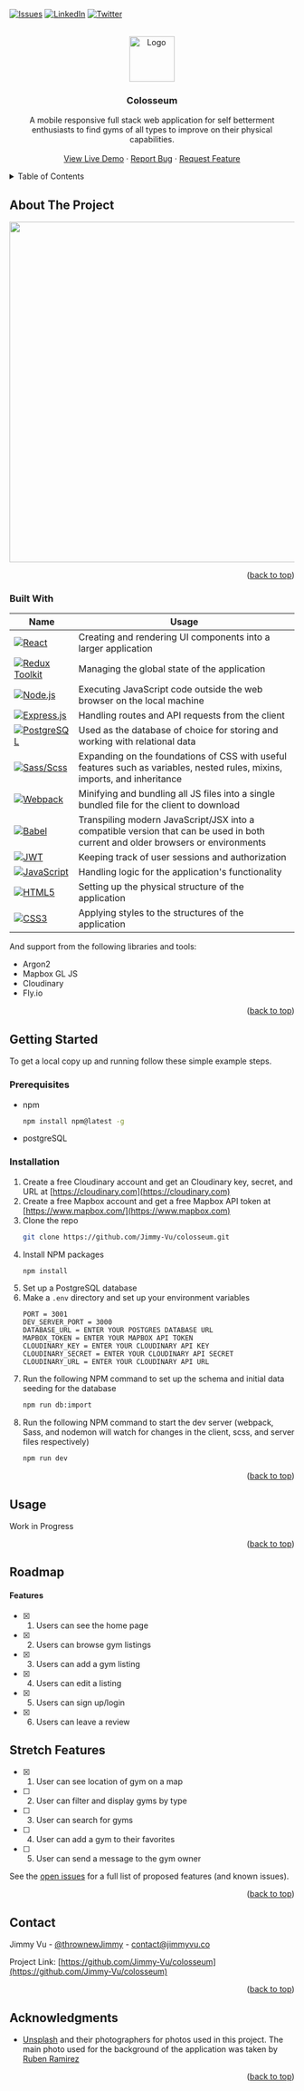 <!-- Improved compatibility of back to top link: See: https://github.com/othneildrew/Best-README-Template/pull/73 -->
<a name="readme-top"></a>
<!--
*** Thanks for checking out the Best-README-Template. If you have a suggestion
*** that would make this better, please fork the repo and create a pull request
*** or simply open an issue with the tag "enhancement".
*** Don't forget to give the project a star!
*** Thanks again! Now go create something AMAZING! :D
-->



<!-- PROJECT SHIELDS -->
<!--
*** I'm using markdown "reference style" links for readability.
*** Reference links are enclosed in brackets [ ] instead of parentheses ( ).
*** See the bottom of this document for the declaration of the reference variables
*** for contributors-url, forks-url, etc. This is an optional, concise syntax you may use.
*** https://www.markdownguide.org/basic-syntax/#reference-style-links
-->
[![Issues][issues-shield]][issues-url]
[![LinkedIn][linkedin-shield]][linkedin-url]
[![Twitter][twitter-shield]][twitter-url]



<!-- PROJECT LOGO -->
<br />
<div align="center">
  <a href="https://github.com/Jimmy-Vu/colosseum">
    <img src="https://creazilla-store.fra1.digitaloceanspaces.com/emojis/52955/classical-building-emoji-clipart-md.png" alt="Logo" width="80" height="80">
  </a>

<h3 align="center">Colosseum</h3>

  <p align="center">
    A mobile responsive full stack web application for self betterment enthusiasts to find gyms of all types to improve on their physical capabilities.
    <br />
    <br />
    <a href="https://colosseum.fly.dev">View Live Demo</a>
    ·
    <a href="https://github.com/Jimmy-Vu/colosseum/issues">Report Bug</a>
    ·
    <a href="https://github.com/Jimmy-Vu/colosseum/issues">Request Feature</a>
  </p>
</div>



<!-- TABLE OF CONTENTS -->
<details>
  <summary>Table of Contents</summary>
  <ol>
    <li>
      <a href="#about-the-project">About The Project</a>
      <ul>
        <li><a href="#built-with">Built With</a></li>
      </ul>
    </li>
    <li>
      <a href="#getting-started">Getting Started</a>
      <ul>
        <li><a href="#prerequisites">Prerequisites</a></li>
        <li><a href="#installation">Installation</a></li>
      </ul>
    </li>
    <li><a href="#usage">Usage</a></li>
    <li><a href="#roadmap">Roadmap</a></li>
    <li><a href="#contact">Contact</a></li>
    <li><a href="#acknowledgments">Acknowledgments</a></li>
  </ol>
</details>



<!-- ABOUT THE PROJECT -->
## About The Project
<p align="center">
  <img height="600" src="https://user-images.githubusercontent.com/88172055/199418985-691775c0-9479-4d32-a7c9-d3aa244e5a0e.png" />
 </p>

<p align="right">(<a href="#readme-top">back to top</a>)</p>



### Built With

| Name        | Usage                                                                                                                |                     
| ----------- | -------------------------------------------------------------------------------------------------------------------- |
| [![React][React.js]][React-url] | Creating and rendering UI components into a larger application|
| [![Redux Toolkit][Redux-toolkit]][Redux-toolkit-url] | Managing the global state of the application |
| [![Node.js][Node.js]][Node.js-url] | Executing JavaScript code outside the web browser on the local machine|
| [![Express.js][Express.js]][Express.js-url] | Handling routes and API requests from the client|
| [![PostgreSQL][PostgreSQL]][PostgreSQL-url] | Used as the database of choice for storing and working with relational data |
| [![Sass/Scss][Sass]][Sass-url] | Expanding on the foundations of CSS with useful features such as variables, nested rules, mixins, imports, and inheritance |
| [![Webpack][Webpack]][Webpack-url] | Minifying and bundling all JS files into a single bundled file for the client to download|
| [![Babel][Babel]][Babel-url] | Transpiling modern JavaScript/JSX into a compatible version that can be used in both current and older browsers or environments|
| [![JWT][JWT]][JWT-url] | Keeping track of user sessions and authorization|
| [![JavaScript][JavaScript]][JavaScript-url] | Handling logic for the application's functionality|
| [![HTML5][HTML5]][HTML5-url] | Setting up the physical structure of the application|
| [![CSS3][CSS3]][CSS3-url] | Applying styles to the structures of the application|



And support from the following libraries and tools:
* Argon2
* Mapbox GL JS
* Cloudinary
* Fly.io

<p align="right">(<a href="#readme-top">back to top</a>)</p>



<!-- GETTING STARTED -->
## Getting Started

To get a local copy up and running follow these simple example steps.

### Prerequisites

* npm
  ```sh
  npm install npm@latest -g
  ```
* postgreSQL

### Installation

1. Create a free Cloudinary account and get an Cloudinary key, secret, and URL at [https://cloudinary.com](https://cloudinary.com)
2. Create a free Mapbox account and get a free Mapbox API token at [https://www.mapbox.com/](https://www.mapbox.com)
3. Clone the repo
   ```sh
   git clone https://github.com/Jimmy-Vu/colosseum.git
   ```
3. Install NPM packages
   ```sh
   npm install
   ```
4. Set up a PostgreSQL database
5. Make a `.env` directory and set up your environment variables
   ```env
   PORT = 3001
   DEV_SERVER_PORT = 3000
   DATABASE_URL = ENTER YOUR POSTGRES DATABASE URL
   MAPBOX_TOKEN = ENTER YOUR MAPBOX API TOKEN
   CLOUDINARY_KEY = ENTER YOUR CLOUDINARY API KEY
   CLOUDINARY_SECRET = ENTER YOUR CLOUDINARY API SECRET
   CLOUDINARY_URL = ENTER YOUR CLOUDINARY API URL
   ```
6. Run the following NPM command to set up the schema and initial data seeding for the database
   ```sh
   npm run db:import
   ```
7. Run the following NPM command to start the dev server (webpack, Sass, and nodemon will watch for changes in the client, scss, and server files respectively)
   ```sh
   npm run dev
   ```

<p align="right">(<a href="#readme-top">back to top</a>)</p>



<!-- USAGE EXAMPLES -->
## Usage

Work in Progress

<p align="right">(<a href="#readme-top">back to top</a>)</p>



<!-- ROADMAP -->
## Roadmap

#### Features
- [x] 1. Users can see the home page
- [x] 2. Users can browse gym listings
- [x] 3. Users can add a gym listing
- [x] 4. Users can edit a listing
- [x] 5. Users can sign up/login
- [x] 6. Users can leave a review

## Stretch Features
- [x] 1. User can see location of gym on a map
- [ ] 2. User can filter and display gyms by type
- [ ] 3. User can search for gyms
- [ ] 4. User can add a gym to their favorites
- [ ] 5. User can send a message to the gym owner

See the [open issues](https://github.com/Jimmy-Vu/colosseum/issues) for a full list of proposed features (and known issues).

<p align="right">(<a href="#readme-top">back to top</a>)</p>

<!-- CONTACT -->
## Contact

Jimmy Vu - [@thrownewJimmy](https://twitter.com/thrownewJimmy) - contact@jimmyvu.co

Project Link: [https://github.com/Jimmy-Vu/colosseum](https://github.com/Jimmy-Vu/colosseum)

<p align="right">(<a href="#readme-top">back to top</a>)</p>

<!-- ACKNOWLEDGMENTS -->
## Acknowledgments

* [Unsplash](https://unsplash.com/) and their photographers for photos used in this project. The main photo used for the background of the application was taken by [Ruben Ramirez](https://unsplash.com/photos/nAb-SFzL1GM) 

<p align="right">(<a href="#readme-top">back to top</a>)</p>



<!-- MARKDOWN LINKS & IMAGES -->
<!-- https://www.markdownguide.org/basic-syntax/#reference-style-links -->

[issues-shield]: https://img.shields.io/github/issues/Jimmy-Vu/colosseum.svg?style=for-the-badge
[issues-url]: https://github.com/Jimmy-Vu/colosseum/issues
[linkedin-shield]: https://img.shields.io/badge/-LinkedIn-black.svg?style=for-the-badge&logo=linkedin&colorB=2e67c2
[linkedin-url]: https://linkedin.com/in/JimmyVu2
[twitter-shield]: https://img.shields.io/badge/Twitter-1DA1F2?style=for-the-badge&logo=twitter&logoColor=white
[twitter-url]: https://twitter.com/thrownewJimmy
[product-screenshot]: https://user-images.githubusercontent.com/88172055/199418985-691775c0-9479-4d32-a7c9-d3aa244e5a0e.png
[React.js]: https://img.shields.io/badge/React-20232A?style=for-the-badge&logo=react&logoColor=61DAFB
[React-url]: https://reactjs.org/
[Redux-toolkit]: https://img.shields.io/badge/redux_toolkit-%23593d88.svg?style=for-the-badge&logo=redux&logoColor=white
[Redux-toolkit-url]: https://redux-toolkit.js.org/
[Node.js]: https://img.shields.io/badge/Node-20232A?style=for-the-badge&logo=node.js&logoColor=77af63
[Node.js-url]: https://nodejs.org
[Express.js]: https://img.shields.io/badge/Express-20232A?style=for-the-badge&logo=express&logoColor=f7e01d
[Express.js-url]: https://expressjs.com/
[PostgreSQL]: https://img.shields.io/badge/postgresql-%23316192.svg?style=for-the-badge&logo=postgresql&logoColor=white
[PostgreSQL-url]: https://www.postgresql.org/
[Sass]: https://img.shields.io/badge/SASS/SCSS-hotpink.svg?style=for-the-badge&logo=SASS&logoColor=white
[Sass-url]: https://sass-lang.com/
[Webpack]: https://img.shields.io/badge/webpack-%238DD6F9.svg?style=for-the-badge&logo=webpack&logoColor=black
[Webpack-url]: [https://sass-lang.com/](https://webpack.js.org/)
[Babel]: https://img.shields.io/badge/Babel-F9DC3e?style=for-the-badge&logo=babel&logoColor=black
[Babel-url]: https://babeljs.io/
[JWT]: https://img.shields.io/badge/JWT-black?style=for-the-badge&logo=JSON%20web%20tokens
[JWT-url]: https://jwt.io/
[HTML5]: https://img.shields.io/badge/HTML5-E34F26?style=for-the-badge&logo=html5&logoColor=white
[HTML5-url]: https://www.w3.org/
[CSS3]: https://img.shields.io/badge/CSS3-1572B6?style=for-the-badge&logo=css3&logoColor=white
[CSS3-url]: https://www.w3.org/
[JavaScript]: https://img.shields.io/badge/JavaScript-F7DF1E?style=for-the-badge&logo=javascript&logoColor=black
[JavaScript-url]: https://www.ecma-international.org/publications-and-standards/standards/ecma-262/
